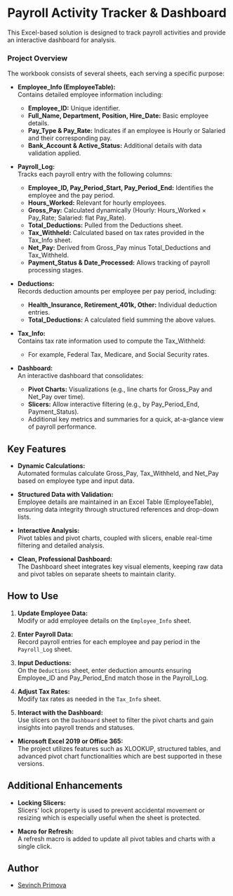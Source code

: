 <h1>Payroll Activity Tracker & Dashboard</h1>

This Excel-based solution is designed to track payroll activities and provide an interactive dashboard for analysis.

<h3>Project Overview</h3>

The workbook consists of several sheets, each serving a specific purpose:

- **Employee_Info (EmployeeTable):**  
  Contains detailed employee information including:
  - **Employee_ID:** Unique identifier.
  - **Full_Name, Department, Position, Hire_Date:** Basic employee details.
  - **Pay_Type & Pay_Rate:** Indicates if an employee is Hourly or Salaried and their corresponding pay.
  - **Bank_Account & Active_Status:** Additional details with data validation applied.
  
- **Payroll_Log:**  
  Tracks each payroll entry with the following columns:
  - **Employee_ID, Pay_Period_Start, Pay_Period_End:** Identifies the employee and the pay period.
  - **Hours_Worked:** Relevant for hourly employees.
  - **Gross_Pay:** Calculated dynamically (Hourly: Hours_Worked × Pay_Rate; Salaried: flat Pay_Rate).
  - **Total_Deductions:** Pulled from the Deductions sheet.
  - **Tax_Withheld:** Calculated based on tax rates provided in the Tax_Info sheet.
  - **Net_Pay:** Derived from Gross_Pay minus Total_Deductions and Tax_Withheld.
  - **Payment_Status & Date_Processed:** Allows tracking of payroll processing stages.

- **Deductions:**  
  Records deduction amounts per employee per pay period, including:
  - **Health_Insurance, Retirement_401k, Other:** Individual deduction entries.
  - **Total_Deductions:** A calculated field summing the above values.
 
- **Tax_Info:**  
  Contains tax rate information used to compute the Tax_Withheld:
  - For example, Federal Tax, Medicare, and Social Security rates.
 
- **Dashboard:**  
  An interactive dashboard that consolidates:
  - **Pivot Charts:** Visualizations (e.g., line charts for Gross_Pay and Net_Pay over time).
  - **Slicers:** Allow interactive filtering (e.g., by Pay_Period_End, Payment_Status).
  - Additional key metrics and summaries for a quick, at-a-glance view of payroll performance.
 
## Key Features

- **Dynamic Calculations:**  
  Automated formulas calculate Gross_Pay, Tax_Withheld, and Net_Pay based on employee type and input data.

- **Structured Data with Validation:**  
  Employee details are maintained in an Excel Table (EmployeeTable), ensuring data integrity through structured references and drop-down lists.

- **Interactive Analysis:**  
  Pivot tables and pivot charts, coupled with slicers, enable real-time filtering and detailed analysis.

- **Clean, Professional Dashboard:**  
  The Dashboard sheet integrates key visual elements, keeping raw data and pivot tables on separate sheets to maintain clarity.

## How to Use

1. **Update Employee Data:**  
   Modify or add employee details on the `Employee_Info` sheet.

2. **Enter Payroll Data:**  
   Record payroll entries for each employee and pay period in the `Payroll_Log` sheet.

3. **Input Deductions:**  
   On the `Deductions` sheet, enter deduction amounts ensuring Employee_ID and Pay_Period_End match those in the Payroll_Log.

4. **Adjust Tax Rates:**  
   Modify tax rates as needed in the `Tax_Info` sheet.

5. **Interact with the Dashboard:**  
   Use slicers on the `Dashboard` sheet to filter the pivot charts and gain insights into payroll trends and statuses.

- **Microsoft Excel 2019 or Office 365:**  
  The project utilizes features such as XLOOKUP, structured tables, and advanced pivot chart functionalities which are best supported in these versions.


## Additional Enhancements

- **Locking Slicers:**  
  Slicers' lock property is used to prevent accidental movement or resizing which is especially useful when the sheet is protected.

- **Macro for Refresh:**  
  A refresh macro is added to update all pivot tables and charts with a single click.

## Author

- [Sevinch Primova](https://github.com/ccsevinch)
